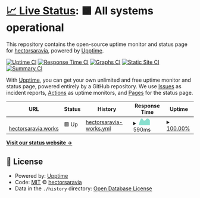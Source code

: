 # [📈 Live Status](https://status.hectorsaravia.works): <!--live status--> **🟩 All systems operational**

This repository contains the open-source uptime monitor and status page for [hectorsaravia](https://status.hectorsaravia.works), powered by [Upptime](https://github.com/upptime/upptime).

[![Uptime CI](https://github.com/hectorsaravia/hectorsaravia.works-status/workflows/Uptime%20CI/badge.svg)](https://github.com/hectorsaravia/hectorsaravia.works-status/actions?query=workflow%3A%22Uptime+CI%22)
[![Response Time CI](https://github.com/hectorsaravia/hectorsaravia.works-status/workflows/Response%20Time%20CI/badge.svg)](https://github.com/hectorsaravia/hectorsaravia.works-status/actions?query=workflow%3A%22Response+Time+CI%22)
[![Graphs CI](https://github.com/hectorsaravia/hectorsaravia.works-status/workflows/Graphs%20CI/badge.svg)](https://github.com/hectorsaravia/hectorsaravia.works-status/actions?query=workflow%3A%22Graphs+CI%22)
[![Static Site CI](https://github.com/hectorsaravia/hectorsaravia.works-status/workflows/Static%20Site%20CI/badge.svg)](https://github.com/hectorsaravia/hectorsaravia.works-status/actions?query=workflow%3A%22Static+Site+CI%22)
[![Summary CI](https://github.com/hectorsaravia/hectorsaravia.works-status/workflows/Summary%20CI/badge.svg)](https://github.com/hectorsaravia/hectorsaravia.works-status/actions?query=workflow%3A%22Summary+CI%22)

With [Upptime](https://upptime.js.org), you can get your own unlimited and free uptime monitor and status page, powered entirely by a GitHub repository. We use [Issues](https://github.com/hectorsaravia/hectorsaravia.works-status/issues) as incident reports, [Actions](https://github.com/hectorsaravia/hectorsaravia.works-status/actions) as uptime monitors, and [Pages](https://status.hectorsaravia.works) for the status page.

<!--start: status pages-->
<!-- This summary is generated by Upptime (https://github.com/upptime/upptime) -->
<!-- Do not edit this manually, your changes will be overwritten -->
<!-- prettier-ignore -->
| URL | Status | History | Response Time | Uptime |
| --- | ------ | ------- | ------------- | ------ |
| <img alt="" src="https://favicons.githubusercontent.com/hectorsaravia.works" height="13"> [hectorsaravia.works](https://hectorsaravia.works) | 🟩 Up | [hectorsaravia-works.yml](https://github.com/hectorsaravia/hectorsaravia.works-status/commits/HEAD/history/hectorsaravia-works.yml) | <details><summary><img alt="Response time graph" src="./graphs/hectorsaravia-works/response-time-week.png" height="20"> 590ms</summary><br><a href="https://status.hectorsaravia.works/history/hectorsaravia-works"><img alt="Response time 622" src="https://img.shields.io/endpoint?url=https%3A%2F%2Fraw.githubusercontent.com%2Fhectorsaravia%2Fhectorsaravia.works-status%2FHEAD%2Fapi%2Fhectorsaravia-works%2Fresponse-time.json"></a><br><a href="https://status.hectorsaravia.works/history/hectorsaravia-works"><img alt="24-hour response time 502" src="https://img.shields.io/endpoint?url=https%3A%2F%2Fraw.githubusercontent.com%2Fhectorsaravia%2Fhectorsaravia.works-status%2FHEAD%2Fapi%2Fhectorsaravia-works%2Fresponse-time-day.json"></a><br><a href="https://status.hectorsaravia.works/history/hectorsaravia-works"><img alt="7-day response time 590" src="https://img.shields.io/endpoint?url=https%3A%2F%2Fraw.githubusercontent.com%2Fhectorsaravia%2Fhectorsaravia.works-status%2FHEAD%2Fapi%2Fhectorsaravia-works%2Fresponse-time-week.json"></a><br><a href="https://status.hectorsaravia.works/history/hectorsaravia-works"><img alt="30-day response time 602" src="https://img.shields.io/endpoint?url=https%3A%2F%2Fraw.githubusercontent.com%2Fhectorsaravia%2Fhectorsaravia.works-status%2FHEAD%2Fapi%2Fhectorsaravia-works%2Fresponse-time-month.json"></a><br><a href="https://status.hectorsaravia.works/history/hectorsaravia-works"><img alt="1-year response time 622" src="https://img.shields.io/endpoint?url=https%3A%2F%2Fraw.githubusercontent.com%2Fhectorsaravia%2Fhectorsaravia.works-status%2FHEAD%2Fapi%2Fhectorsaravia-works%2Fresponse-time-year.json"></a></details> | <details><summary><a href="https://status.hectorsaravia.works/history/hectorsaravia-works">100.00%</a></summary><a href="https://status.hectorsaravia.works/history/hectorsaravia-works"><img alt="All-time uptime 100.00%" src="https://img.shields.io/endpoint?url=https%3A%2F%2Fraw.githubusercontent.com%2Fhectorsaravia%2Fhectorsaravia.works-status%2FHEAD%2Fapi%2Fhectorsaravia-works%2Fuptime.json"></a><br><a href="https://status.hectorsaravia.works/history/hectorsaravia-works"><img alt="24-hour uptime 100.00%" src="https://img.shields.io/endpoint?url=https%3A%2F%2Fraw.githubusercontent.com%2Fhectorsaravia%2Fhectorsaravia.works-status%2FHEAD%2Fapi%2Fhectorsaravia-works%2Fuptime-day.json"></a><br><a href="https://status.hectorsaravia.works/history/hectorsaravia-works"><img alt="7-day uptime 100.00%" src="https://img.shields.io/endpoint?url=https%3A%2F%2Fraw.githubusercontent.com%2Fhectorsaravia%2Fhectorsaravia.works-status%2FHEAD%2Fapi%2Fhectorsaravia-works%2Fuptime-week.json"></a><br><a href="https://status.hectorsaravia.works/history/hectorsaravia-works"><img alt="30-day uptime 100.00%" src="https://img.shields.io/endpoint?url=https%3A%2F%2Fraw.githubusercontent.com%2Fhectorsaravia%2Fhectorsaravia.works-status%2FHEAD%2Fapi%2Fhectorsaravia-works%2Fuptime-month.json"></a><br><a href="https://status.hectorsaravia.works/history/hectorsaravia-works"><img alt="1-year uptime 100.00%" src="https://img.shields.io/endpoint?url=https%3A%2F%2Fraw.githubusercontent.com%2Fhectorsaravia%2Fhectorsaravia.works-status%2FHEAD%2Fapi%2Fhectorsaravia-works%2Fuptime-year.json"></a></details>

<!--end: status pages-->

[**Visit our status website →**](https://status.hectorsaravia.works)

## 📄 License

- Powered by: [Upptime](https://github.com/upptime/upptime)
- Code: [MIT](./LICENSE) © [hectorsaravia](https://status.hectorsaravia.works)
- Data in the `./history` directory: [Open Database License](https://opendatacommons.org/licenses/odbl/1-0/)
